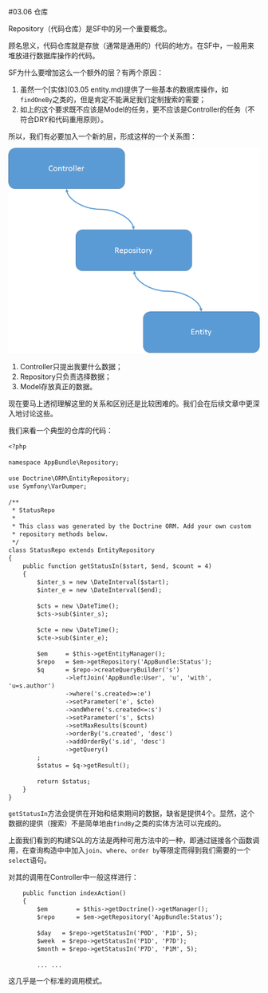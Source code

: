 #03.06 仓库

Repository（代码仓库）是SF中的另一个重要概念。

顾名思义，代码仓库就是存放（通常是通用的）代码的地方。在SF中，一般用来堆放进行数据库操作的代码。

SF为什么要增加这么一个额外的层？有两个原因：

1. 虽然一个[实体](03.05 entity.md)提供了一些基本的数据库操作，如`findOneBy`之类的，但是肯定不能满足我们定制搜索的需要；
2. 如上的这个要求既不应该是Model的任务，更不应该是Controller的任务（不符合DRY和代码重用原则）。

所以，我们有必要加入一个新的层，形成这样的一个关系图：

![](img/3.6-1.png)

1. Controller只提出我要什么数据；
2. Repository只负责选择数据；
3. Model存放真正的数据。

现在要马上透彻理解这里的关系和区别还是比较困难的。我们会在后续文章中更深入地讨论这些。

我们来看一个典型的仓库的代码：

```
<?php

namespace AppBundle\Repository;

use Doctrine\ORM\EntityRepository;
use Symfony\VarDumper;

/**
 * StatusRepo
 *
 * This class was generated by the Doctrine ORM. Add your own custom
 * repository methods below.
 */
class StatusRepo extends EntityRepository
{
	public function getStatusIn($start, $end, $count = 4)
    {
        $inter_s = new \DateInterval($start);
        $inter_e = new \DateInterval($end);

        $cts = new \DateTime();
        $cts->sub($inter_s);

        $cte = new \DateTime();
        $cte->sub($inter_e);

        $em     = $this->getEntityManager();
        $repo   = $em->getRepository('AppBundle:Status');
        $q      = $repo->createQueryBuilder('s')
                ->leftJoin('AppBundle:User', 'u', 'with', 'u=s.author')
                ->where('s.created>=:e')
                ->setParameter('e', $cte)
                ->andWhere('s.created<=:s')
                ->setParameter('s', $cts)
                ->setMaxResults($count)
                ->orderBy('s.created', 'desc')
                ->addOrderBy('s.id', 'desc')
                ->getQuery()
        ;
        $status = $q->getResult();

        return $status;
    }
} 
```

`getStatusIn`方法会提供在开始和结束期间的数据，缺省是提供4个。显然，这个数据的提供（搜索）不是简单地由`findBy`之类的实体方法可以完成的。

上面我们看到的构建SQL的方法是两种可用方法中的一种，即通过链接各个函数调用，在查询构造中中加入`join`、`where`、`order by`等限定而得到我们需要的一个`select`语句。

对其的调用在Controller中一般这样进行：

```
	public function indexAction()
    {
        $em        = $this->getDoctrine()->getManager();
        $repo      = $em->getRepository('AppBundle:Status');

        $day   = $repo->getStatusIn('P0D', 'P1D', 5);
        $week  = $repo->getStatusIn('P1D', 'P7D');
        $month = $repo->getStatusIn('P7D', 'P1M', 5);

		...	...

```

这几乎是一个标准的调用模式。